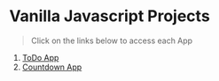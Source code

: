 # Vanilla Javascript Projects

> Click on the links below to access each App

1. [ToDo App](https://swarup1996saha.github.io/vanillajs/Todo-List/)
2. [Countdown App](https://swarup1996saha.github.io/vanillajs/CountDown-App/)
